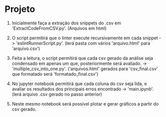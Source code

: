 # Projeto
1. Inicialmente faça a extração dos snippets do .csv em 'ExtractCodeFromCSV.py'. (Arquivos em html)

2. O script permitirá que o linter execute recursivamente em cada snippet -> 'eslintRunnerScript.py'. (lerá pasta com vários 'arquivo.html' para 'arquivo.csv')

3. Feita a leitura, o script permitirá que cada csv gerado da análise seja condensado em apenas um que, posteriormente será avaliado. -> 'multiple_csv_into_one.py'. ('arquivos.html' gerados para 'csv_final.csv' que formatado será 'formatado_final.csv')
 
4. No jupyter notebook permitirá que cada coluna do csv seja lida, e avaliar os resultados dos principais erros encontrado -> 'main.ipynb'. (lerá arquivo .csv gerado no passo anterior)

5. Neste mesmo notebook será possível plotar e gerar gráficos a partir do csv gerado.